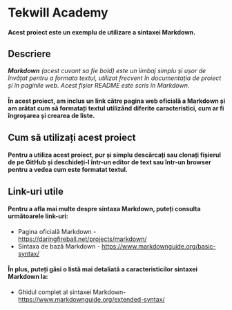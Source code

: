 # Tekwill Academy

#### Acest proiect este un exemplu de utilizare a sintaxei Markdown.

## Descriere 

_**Markdown** (acest cuvant sa fie bold) este un limbaj simplu și ușor de învățat pentru a formata textul, utilizat frecvent în documentația de proiect și în paginile web. Acest fișier README este scris în Markdown._

#### În acest proiect, am inclus un link către pagina web oficială a Markdown și am arătat cum să formatați textul utilizând diferite caracteristici, cum ar fi îngroșarea și crearea de liste. 

## Cum să utilizați acest proiect

#### Pentru a utiliza acest proiect, pur și simplu descărcați sau clonați fișierul de pe GitHub și deschideți-l într-un editor de text sau într-un browser pentru a vedea cum este formatat textul.


## Link-uri utile 

#### Pentru a afla mai multe despre sintaxa Markdown, puteți consulta următoarele link-uri:
- Pagina oficială Markdown - https://daringfireball.net/projects/markdown/
- Sintaxa de bază Markdown - https://www.markdownguide.org/basic-syntax/

#### În plus, puteți găsi o listă mai detaliată a caracteristicilor sintaxei Markdown la:
- Ghidul complet al sintaxei Markdown- 
https://www.markdownguide.org/extended-syntax/
